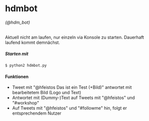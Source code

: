 # hdmbot 
###### (@hdm_bot)
Aktuell nicht am laufen, nur einzeln via Konsole zu starten. Dauerhaft laufend kommt demnächst. 

##### Starten mit
```sh
$ python2 hdmbot.py
```

#### Funktionen
- Tweet mit "@hfeistos Das ist ein Test (+Bild)"
antwortet mit bearbeitetem Bild (Logo und Text)
- Antwortet mit (Dummy-)Text auf Tweets mit "@hfeistos" und "#workshop"
- Auf Tweets mit "@hfeistos" und "#followme" hin, folgt er entsprechendem Nutzer
